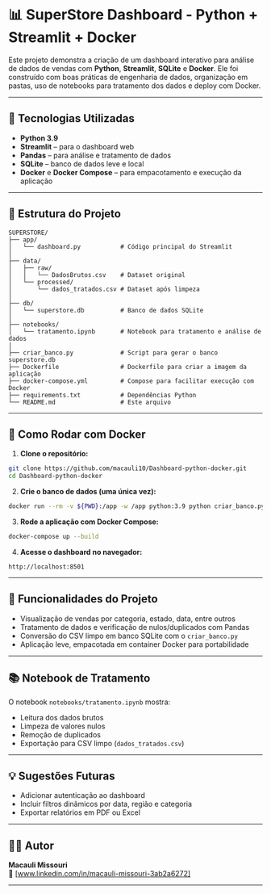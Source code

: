# 📊 SuperStore Dashboard - Python + Streamlit + Docker

Este projeto demonstra a criação de um dashboard interativo para análise de dados de vendas com **Python**, **Streamlit**, **SQLite** e **Docker**. Ele foi construído com boas práticas de engenharia de dados, organização em pastas, uso de notebooks para tratamento dos dados e deploy com Docker.

---

## 🧰 Tecnologias Utilizadas

- **Python 3.9**
- **Streamlit** – para o dashboard web
- **Pandas** – para análise e tratamento de dados
- **SQLite** – banco de dados leve e local
- **Docker** e **Docker Compose** – para empacotamento e execução da aplicação

---

## 📁 Estrutura do Projeto

```
SUPERSTORE/
├── app/
│   └── dashboard.py           # Código principal do Streamlit
│
├── data/
│   ├── raw/
│   │   └── DadosBrutos.csv    # Dataset original
│   └── processed/
│       └── dados_tratados.csv # Dataset após limpeza
│
├── db/
│   └── superstore.db          # Banco de dados SQLite
│
├── notebooks/
│   └── tratamento.ipynb       # Notebook para tratamento e análise de dados
│
├── criar_banco.py             # Script para gerar o banco superstore.db
├── Dockerfile                 # Dockerfile para criar a imagem da aplicação
├── docker-compose.yml         # Compose para facilitar execução com Docker
├── requirements.txt           # Dependências Python
└── README.md                  # Este arquivo
```

---

## 🚀 Como Rodar com Docker

1. **Clone o repositório:**

```bash
git clone https://github.com/macauli10/Dashboard-python-docker.git
cd Dashboard-python-docker
```

2. **Crie o banco de dados (uma única vez):**

```bash
docker run --rm -v ${PWD}:/app -w /app python:3.9 python criar_banco.py
```

3. **Rode a aplicação com Docker Compose:**

```bash
docker-compose up --build
```

4. **Acesse o dashboard no navegador:**

```
http://localhost:8501
```

---

## 📝 Funcionalidades do Projeto

- Visualização de vendas por categoria, estado, data, entre outros
- Tratamento de dados e verificação de nulos/duplicados com Pandas
- Conversão do CSV limpo em banco SQLite com o `criar_banco.py`
- Aplicação leve, empacotada em container Docker para portabilidade

---

## 📚 Notebook de Tratamento

O notebook `notebooks/tratamento.ipynb` mostra:

- Leitura dos dados brutos
- Limpeza de valores nulos
- Remoção de duplicados
- Exportação para CSV limpo (`dados_tratados.csv`)

---

## 💡 Sugestões Futuras

- Adicionar autenticação ao dashboard
- Incluir filtros dinâmicos por data, região e categoria
- Exportar relatórios em PDF ou Excel

---

## 🧑‍💻 Autor

**Macauli Missouri**  
🔗 [www.linkedin.com/in/macauli-missouri-3ab2a6272]

---
